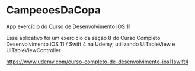 # CampeoesDaCopa
App exercício do Curso de Desenvolvimento iOS 11

Esse aplicativo foi um exercício da seção 8 do Curso Completo Desenvolvimento iOS 11 / Swift 4 na Udemy, utilizando UITableView e UITableViewController

https://www.udemy.com/curso-completo-de-desenvolvimento-ios11swift4
